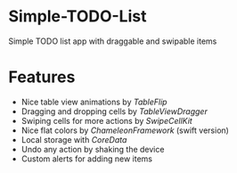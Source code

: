# Simple-TODO-List
Simple TODO list app with draggable and swipable items

# Features

* Nice table view animations by _TableFlip_
* Dragging and dropping cells by _TableViewDragger_
* Swiping cells for more actions by _SwipeCellKit_
* Nice flat colors by _ChameleonFramework_ (swift version)
* Local storage with _CoreData_
* Undo any action by shaking the device
* Custom alerts for adding new items
